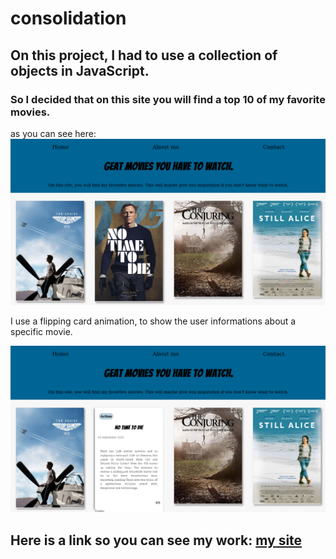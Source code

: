 # consolidation
 ## On this project, I had to use a collection of objects in JavaScript.

 ### So I decided that on this site you will find a top 10 of my favorite movies.

 as you can see here:
 ![capture d'écran](assets/picture/cap1.png)

 I use a flipping card animation, to show the user informations about a specific movie.

![capture d'écran](assets/picture/cap2.png)

## Here is a link so you can see my work: [my site]()